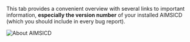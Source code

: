 This tab provides a convenient overview with several links to important information, **especially the version number** of your installed AIMSICD (which you should include in every bug report).

![About AIMSICD](https://raw.githubusercontent.com/SecUpwN/Android-IMSI-Catcher-Detector/master/SCREENSHOTS/About.png)